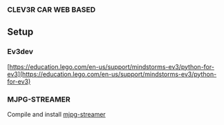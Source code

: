 ### CLEV3R CAR WEB BASED



## Setup

### Ev3dev
[https://education.lego.com/en-us/support/mindstorms-ev3/python-for-ev3](https://education.lego.com/en-us/support/mindstorms-ev3/python-for-ev3)

### MJPG-STREAMER
Compile and install [mjpg-streamer](https://education.lego.com/en-us/support/mindstorms-ev3/python-for-ev3)

## 